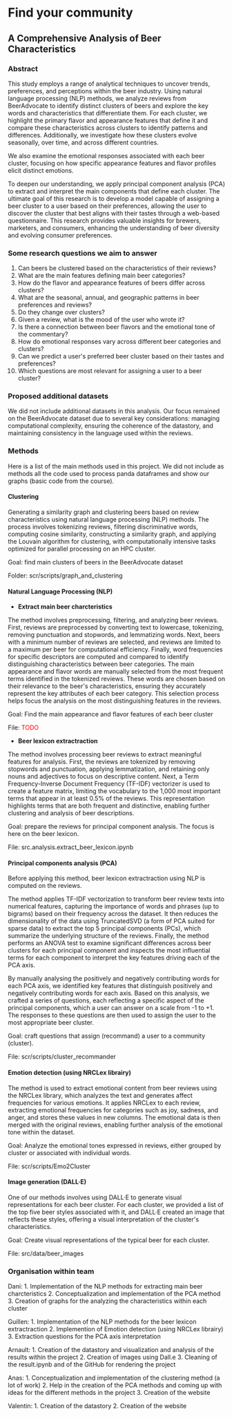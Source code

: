 
# Find your community
## A Comprehensive Analysis of Beer Characteristics

### Abstract
This study employs a range of analytical techniques to uncover trends, preferences, and perceptions within the beer industry. Using natural language processing (NLP) methods, we analyze reviews from BeerAdvocate to identify distinct clusters of beers and explore the key words and characteristics that differentiate them. For each cluster, we highlight the primary flavor and appearance features that define it and compare these characteristics across clusters to identify patterns and differences. Additionally, we investigate how these clusters evolve seasonally, over time, and across different countries.

We also examine the emotional responses associated with each beer cluster, focusing on how specific appearance features and flavor profiles elicit distinct emotions.

To deepen our understanding, we apply principal component analysis (PCA) to extract and interpret the main components that define each cluster. The ultimate goal of this research is to develop a model capable of assigning a beer cluster to a user based on their preferences, allowing the user to discover the cluster that best aligns with their tastes through a web-based questionnaire. This research provides valuable insights for brewers, marketers, and consumers, enhancing the understanding of beer diversity and evolving consumer preferences.

### Some research questions we aim to answer
1. Can beers be clustered based on the characteristics of their reviews?
2. What are the main features defining main beer categories?
3. How do the flavor and appearance features of beers differ across clusters?
4. What are the seasonal, annual, and geographic patterns in beer preferences and reviews?
5. Do they change over clusters?
6. Given a review, what is the mood of the user who wrote it?
7. Is there a connection between beer flavors and the emotional tone of the commentary?
8. How do emotional responses vary across different beer categories and clusters?
9. Can we predict a user's preferred beer cluster based on their tastes and preferences?
10. Which questions are most relevant for assigning a user to a beer cluster?

### Proposed additional datasets
We did not include additional datasets in this analysis. Our focus remained on the BeerAdvocate dataset due to several key considerations: managing computational complexity, ensuring the coherence of the datastory, and maintaining consistency in the language used within the reviews.

### Methods

Here is a list of the main methods used in this project. We did not include as methods all the code used to process panda dataframes and show our graphs (basic code from the course).

#### Clustering

Generating a similarity graph and clustering beers based on review characteristics using natural language processing (NLP) methods. The process involves tokenizing reviews, filtering discriminative words, computing cosine similarity, constructing a similarity graph, and applying the Louvain algorithm for clustering, with computationally intensive tasks optimized for parallel processing on an HPC cluster.

Goal: find main clusters of beers in the BeerAdvocate dataset

Folder: scr/scripts/graph_and_clustering

#### Natural Language Processing (NLP)

- <b> Extract main beer charcteristics </b>

The method involves preprocessing, filtering, and analyzing beer reviews. First, reviews are preprocessed by converting text to lowercase, tokenizing, removing punctuation and stopwords, and lemmatizing words. Next, beers with a minimum number of reviews are selected, and reviews are limited to a maximum per beer for computational efficiency. Finally, word frequencies for specific descriptors are computed and compared to identify distinguishing characteristics between beer categories. The main appearance and flavor words are manually selected from the most frequent terms identified in the tokenized reviews. These words are chosen based on their relevance to the beer's characteristics, ensuring they accurately represent the key attributes of each beer category. This selection process helps focus the analysis on the most distinguishing features in the reviews. 

Goal: Find the main appearance and flavor features of each beer cluster

File: <span style="color:red">TODO</span>

- <b> Beer lexicon extractraction </b>

The method involves processing beer reviews to extract meaningful features for analysis. First, the reviews are tokenized by removing stopwords and punctuation, applying lemmatization, and retaining only nouns and adjectives to focus on descriptive content. Next, a Term Frequency-Inverse Document Frequency (TF-IDF) vectorizer is used to create a feature matrix, limiting the vocabulary to the 1,000 most important terms that appear in at least 0.5% of the reviews. This representation highlights terms that are both frequent and distinctive, enabling further clustering and analysis of beer descriptions.

Goal: prepare the reviews for principal component analysis. The focus is here on the beer lexicon. 

File: src.analysis.extract_beer_lexicon.ipynb

#### Principal components analysis (PCA)

Before applying this method, beer lexicon extractraction using NLP is computed on the reviews. 

The method applies TF-IDF vectorization to transform beer review texts into numerical features, capturing the importance of words and phrases (up to bigrams) based on their frequency across the dataset. It then reduces the dimensionality of the data using TruncatedSVD (a form of PCA suited for sparse data) to extract the top 5 principal components (PCs), which summarize the underlying structure of the reviews. Finally, the method performs an ANOVA test to examine significant differences across beer clusters for each principal component and inspects the most influential terms for each component to interpret the key features driving each of the PCA axis. 

By manually analysing the positively and negatively contributing words for each PCA axis, we identified key features that distinguish positively and negatively contributing words for each axis. Based on this analysis, we crafted a series of questions, each reflecting a specific aspect of the principal components, which a user can answer on a scale from -1 to +1. The responses to these questions are then used to assign the user to the most appropriate beer cluster.

Goal: craft questions that assign (recommand) a user to a community (cluster). 

File: scr/scripts/cluster_recommander

#### Emotion detection (using NRCLex librairy)

The method is used to extract emotional content from beer reviews using the NRCLex library, which analyzes the text and generates affect frequencies for various emotions. It applies NRCLex to each review, extracting emotional frequencies for categories such as joy, sadness, and anger, and stores these values in new columns. The emotional data is then merged with the original reviews, enabling further analysis of the emotional tone within the dataset.

Goal: Analyze the emotional tones expressed in reviews, either grouped by cluster or associated with individual words.

File: scr/scripts/Emo2Cluster

#### Image generation (DALL·E)

One of our methods involves using DALL·E to generate visual representations for each beer cluster. For each cluster, we provided a list of the top five beer styles associated with it, and DALL·E created an image that reflects these styles, offering a visual interpretation of the cluster's characteristics.

Goal: Create visual representations of the typical beer for each cluster.

File: src/data/beer_images

### Organisation within team

Dani:     1. Implementation of the NLP methods for extracting main beer charcteristics 
          2. Conceptualization and implementation of the PCA method
          3. Creation of graphs for the analyzing the characteristics within each cluster

Guillen:  1. Implementation of the NLP methods for the beer lexicon extractraction 
          2. Implemention of Emotion detection (using NRCLex librairy)
          3. Extraction questions for the PCA axis interpretation

Arnault:  1. Creation of the datastory and visualization and analysis of the results within the project
          2. Creation of images using Dall.e 
          3. Cleaning of the result.ipynb and of the GitHub for rendering the project

Anas:     1. Conceptualization and implementation of the clustering method (a lot of work)
          2. Help in the creation of the PCA methods and coming up with ideas for the different methods in the project
          3. Creation of the website

Valentin: 1. Creation of the datastory
          2. Creation of the website




